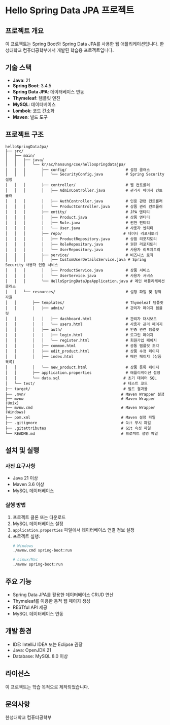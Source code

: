 # Hello Spring Data JPA 프로젝트

## 프로젝트 개요
이 프로젝트는 Spring Boot와 Spring Data JPA를 사용한 웹 애플리케이션입니다. 한성대학교 컴퓨터공학부에서 개발된 학습용 프로젝트입니다.

## 기술 스택
- **Java**: 21
- **Spring Boot**: 3.4.5
- **Spring Data JPA**: 데이터베이스 연동
- **Thymeleaf**: 템플릿 엔진
- **MySQL**: 데이터베이스
- **Lombok**: 코드 간소화
- **Maven**: 빌드 도구

## 프로젝트 구조
```
helloSpringDataJpa/
├── src/
│   ├── main/
│   │   ├── java/
│   │   │   └── kr/ac/hansung/cse/hellospringdatajpa/
│   │   │       ├── config/                          # 설정 클래스
│   │   │       │   └── SecurityConfig.java          # Spring Security 설정
│   │   │       ├── controller/                      # 웹 컨트롤러
│   │   │       │   ├── AdminController.java         # 관리자 페이지 컨트롤러
│   │   │       │   ├── AuthController.java          # 인증 관련 컨트롤러
│   │   │       │   └── ProductController.java       # 상품 관리 컨트롤러
│   │   │       ├── entity/                          # JPA 엔티티
│   │   │       │   ├── Product.java                 # 상품 엔티티
│   │   │       │   ├── Role.java                    # 권한 엔티티
│   │   │       │   └── User.java                    # 사용자 엔티티
│   │   │       ├── repo/                           # 데이터 리포지토리
│   │   │       │   ├── ProductRepository.java       # 상품 리포지토리
│   │   │       │   ├── RoleRepository.java          # 권한 리포지토리
│   │   │       │   └── UserRepository.java          # 사용자 리포지토리
│   │   │       ├── service/                         # 비즈니스 로직
│   │   │       │   ├── CustomUserDetailsService.java # Spring Security 사용자 인증 서비스
│   │   │       │   ├── ProductService.java          # 상품 서비스
│   │   │       │   └── UserService.java             # 사용자 서비스
│   │   │       └── HelloSpringDataJpaApplication.java # 메인 애플리케이션 클래스
│   │   └── resources/                               # 설정 파일 및 정적 자원
│   │       ├── templates/                           # Thymeleaf 템플릿
│   │       │   ├── admin/                           # 관리자 페이지 템플릿
│   │       │   │   ├── dashboard.html               # 관리자 대시보드
│   │       │   │   └── users.html                   # 사용자 관리 페이지
│   │       │   ├── auth/                            # 인증 관련 템플릿
│   │       │   │   ├── login.html                   # 로그인 페이지
│   │       │   │   └── register.html                # 회원가입 페이지
│   │       │   ├── common.html                      # 공통 템플릿 조각
│   │       │   ├── edit_product.html                # 상품 수정 페이지
│   │       │   ├── index.html                       # 메인 페이지 (상품 목록)
│   │       │   └── new_product.html                 # 상품 등록 페이지
│   │       ├── application.properties               # 애플리케이션 설정
│   │       └── data.sql                            # 초기 데이터 SQL
│   └── test/                                       # 테스트 코드
├── target/                                         # 빌드 결과물
├── .mvn/                                          # Maven Wrapper 설정
├── mvnw                                           # Maven Wrapper (Unix)
├── mvnw.cmd                                       # Maven Wrapper (Windows)
├── pom.xml                                        # Maven 설정 파일
├── .gitignore                                     # Git 무시 파일
├── .gitattributes                                 # Git 속성 파일
└── README.md                                      # 프로젝트 설명 파일
```

## 설치 및 실행

### 사전 요구사항
- Java 21 이상
- Maven 3.6 이상
- MySQL 데이터베이스

### 실행 방법
1. 프로젝트 클론 또는 다운로드
2. MySQL 데이터베이스 설정
3. `application.properties` 파일에서 데이터베이스 연결 정보 설정
4. 프로젝트 실행:
   ```bash
   # Windows
   ./mvnw.cmd spring-boot:run
   
   # Linux/Mac
   ./mvnw spring-boot:run
   ```

## 주요 기능
- Spring Data JPA를 활용한 데이터베이스 CRUD 연산
- Thymeleaf를 이용한 동적 웹 페이지 생성
- RESTful API 제공
- MySQL 데이터베이스 연동

## 개발 환경
- IDE: IntelliJ IDEA 또는 Eclipse 권장
- Java: OpenJDK 21
- Database: MySQL 8.0 이상

## 라이선스
이 프로젝트는 학습 목적으로 제작되었습니다.

## 문의사항
한성대학교 컴퓨터공학부 
